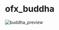 # ofx_buddha
![buddha_preview](https://github.com/mrclputra/ofx_buddha/bin/data/preview.png?raw=true)